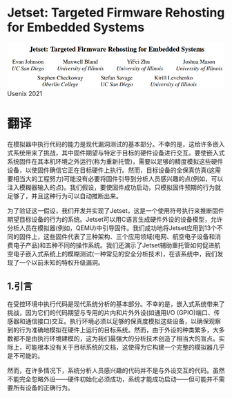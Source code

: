 # Jetset: Targeted Firmware Rehosting for Embedded Systems

![](images/Pasted%20image%2020231009145619.png)
Usenix 2021
# 翻译
在模拟器中执行代码的能力是现代漏洞测试的基本部分。不幸的是，这给许多嵌入式系统带来了挑战，其中固件期望与特定于目标的硬件设备进行交互。要使嵌入式系统固件在其本机环境之外运行(称为重新托管)，需要以足够的精度模拟这些硬件设备，以使固件确信它正在目标硬件上执行。然而，目标设备的全保真仿真(这需要相当大的工程努力)可能没有必要将固件引导到分析人员感兴趣的点(例如，可以注入模糊器输入的点)。我们假设，要使固件成功启动，只模拟固件预期的行为就足够了，并且这种行为可以自动推断出来。

为了验证这一假设，我们开发并实现了Jetset，这是一个使用符号执行来推断固件期望目标设备的行为的系统。Jetset可以用C语言生成硬件外设的设备模型，允许分析人员在模拟器(例如，QEMU)中引导固件。我们成功地将Jetset应用到13个不同的固件上，这些固件代表了三种架构、三个应用领域(电网、航空电子设备和消费电子产品)和五种不同的操作系统。我们还演示了Jetset辅助重托管如何促进航空电子嵌入式系统上的模糊测试(一种常见的安全分析技术)，在该系统中，我们发现了一个以前未知的特权升级漏洞。

## 1.引言
在受控环境中执行代码是现代系统分析的基本部分。不幸的是，嵌入式系统带来了挑战，因为它们的代码期望与专用的片内和片外外设(如通用I/O (GPIO)端口、传感器和通信接口)交互。执行环境必须以足够的保真度模拟这些设备，以确保观察到的行为准确地模拟在硬件上运行的目标系统。然而，由于外设的种类繁多，大多数都不是由执行环境建模的，这为我们最强大的分析技术创造了相当大的盲点。实际上，可能根本没有关于目标系统的文档，这使得为它构建一个完整的模拟器几乎是不可能的。

然而，在许多情况下，系统分析人员感兴趣的代码并不是与外设交互的代码。虽然不能完全忽略外设——硬件初始化必须成功，系统才能成功启动——但可能并不需要所有设备的正确行为。




